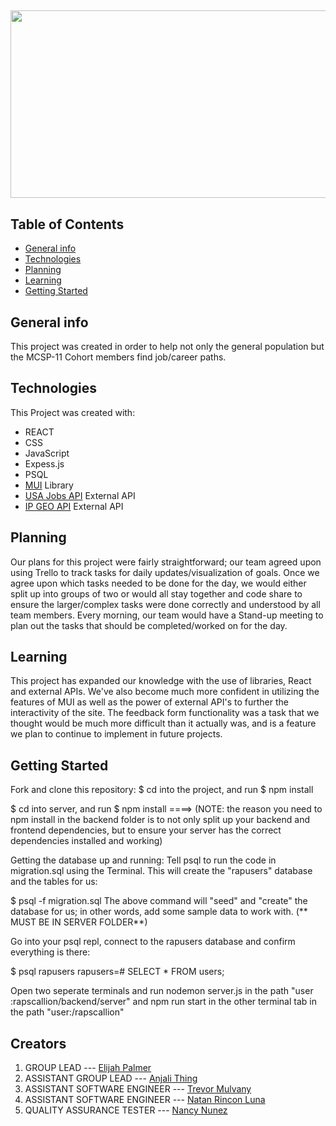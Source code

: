 ##

<p align="center">
<img src="./public/images/Rapscallion2.gif" width="900" height="300">
</p>

## Table of Contents

- [General info](#general-info)
- [Technologies](#technologies)
- [Planning](#planning)
- [Learning](#learning)
- [Getting Started](#getting-started)

## General info

This project was created in order to help not only the general population but the MCSP-11 Cohort members find job/career paths.

## Technologies

This Project was created with:

- REACT
- CSS
- JavaScript
- Expess.js
- PSQL
- [MUI](https://mui.com/) Library
- [USA Jobs API](https://developer.usajobs.gov/API-Reference) External API
- [IP GEO API](https://getgeoapi.com/) External API

## Planning

Our plans for this project were fairly straightforward; our team agreed upon using Trello to track tasks for daily updates/visualization of goals. Once we agree upon which tasks needed to be done for the day, we would either split up into groups of two or would all stay together and code share to ensure the larger/complex tasks were done correctly and understood by all team members. Every morning, our team would have a Stand-up meeting to plan out the tasks that should be completed/worked on for the day.

## Learning

This project has expanded our knowledge with the use of libraries, React and external APIs. We've also become much more confident in utilizing the features of MUI as well as the power of external API's to further the interactivity of the site. The feedback form functionality was a task that we thought would be much more difficult than it actually was, and is a feature we plan to continue to implement in future projects.

## Getting Started

Fork and clone this repository:
$ cd into the project, and run $ npm install

$ cd into server, and run $ npm install ====> (NOTE: the reason you need to npm install in the backend folder is to not only split up your backend and frontend dependencies, but to ensure your server has the correct dependencies installed and working)

Getting the database up and running:
Tell psql to run the code in migration.sql using the Terminal. This will create the "rapusers" database and the tables for us:

$ psql -f migration.sql
The above command will "seed" and "create" the database for us; in other words, add some sample data to work with.
(** MUST BE IN SERVER FOLDER**)

Go into your psql repl, connect to the rapusers database and confirm everything is there:

$ psql rapusers
rapusers=# SELECT \* FROM users;

Open two seperate terminals and run nodemon server.js in the path "user :rapscallion/backend/server"
and npm run start in the other terminal tab in the path "user:/rapscallion"

## Creators

1. GROUP LEAD --- [Elijah Palmer](https://www.linkedin.com/i)
2. ASSISTANT GROUP LEAD --- [Anjali Thing](https://www.linkedin.com/)
3. ASSISTANT SOFTWARE ENGINEER --- [Trevor Mulvany](https://www.linkedin.com/)
4. ASSISTANT SOFTWARE ENGINEER --- [Natan Rincon Luna](https://www.linkedin.com/)
5. QUALITY ASSURANCE TESTER --- [Nancy Nunez](https://www.linkedin.com/)
